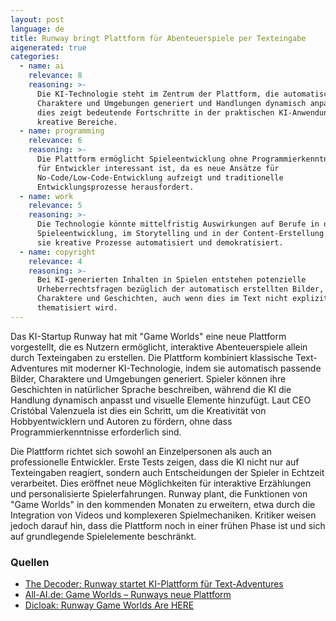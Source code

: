 ```yaml
---
layout: post
language: de
title: Runway bringt Plattform für Abenteuerspiele per Texteingabe
aigenerated: true
categories:
  - name: ai
    relevance: 8
    reasoning: >-
      Die KI-Technologie steht im Zentrum der Plattform, die automatisch Bilder,
      Charaktere und Umgebungen generiert und Handlungen dynamisch anpasst -
      dies zeigt bedeutende Fortschritte in der praktischen KI-Anwendung für
      kreative Bereiche.
  - name: programming
    relevance: 6
    reasoning: >-
      Die Plattform ermöglicht Spieleentwicklung ohne Programmierkenntnisse, was
      für Entwickler interessant ist, da es neue Ansätze für
      No-Code/Low-Code-Entwicklung aufzeigt und traditionelle
      Entwicklungsprozesse herausfordert.
  - name: work
    relevance: 5
    reasoning: >-
      Die Technologie könnte mittelfristig Auswirkungen auf Berufe in der
      Spieleentwicklung, im Storytelling und in der Content-Erstellung haben, da
      sie kreative Prozesse automatisiert und demokratisiert.
  - name: copyright
    relevance: 4
    reasoning: >-
      Bei KI-generierten Inhalten in Spielen entstehen potenzielle
      Urheberrechtsfragen bezüglich der automatisch erstellten Bilder,
      Charaktere und Geschichten, auch wenn dies im Text nicht explizit
      thematisiert wird.
---
```


Das KI-Startup Runway hat mit "Game Worlds" eine neue Plattform vorgestellt, die es Nutzern ermöglicht, interaktive Abenteuerspiele allein durch Texteingaben zu erstellen. Die Plattform kombiniert klassische Text-Adventures mit moderner KI-Technologie, indem sie automatisch passende Bilder, Charaktere und Umgebungen generiert. Spieler können ihre Geschichten in natürlicher Sprache beschreiben, während die KI die Handlung dynamisch anpasst und visuelle Elemente hinzufügt. Laut CEO Cristóbal Valenzuela ist dies ein Schritt, um die Kreativität von Hobbyentwicklern und Autoren zu fördern, ohne dass Programmierkenntnisse erforderlich sind.

<!--more-->

Die Plattform richtet sich sowohl an Einzelpersonen als auch an professionelle Entwickler. Erste Tests zeigen, dass die KI nicht nur auf Texteingaben reagiert, sondern auch Entscheidungen der Spieler in Echtzeit verarbeitet. Dies eröffnet neue Möglichkeiten für interaktive Erzählungen und personalisierte Spielerfahrungen. Runway plant, die Funktionen von "Game Worlds" in den kommenden Monaten zu erweitern, etwa durch die Integration von Videos und komplexeren Spielmechaniken. Kritiker weisen jedoch darauf hin, dass die Plattform noch in einer frühen Phase ist und sich auf grundlegende Spielelemente beschränkt.

### Quellen
- [The Decoder: Runway startet KI-Plattform für Text-Adventures](https://the-decoder.de/runway-startet-ki-plattform-fuer-die-generierung-interaktiver-visueller-text-adventures/)
- [All-AI.de: Game Worlds – Runways neue Plattform](https://www.all-ai.de/news/top-news24/runway-games-world)
- [Dicloak: Runway Game Worlds Are HERE](https://dicloak.com/video-insights-detail/runway-game-worlds-are-here-interactive-ai-driven-image-and-text-game-building)
